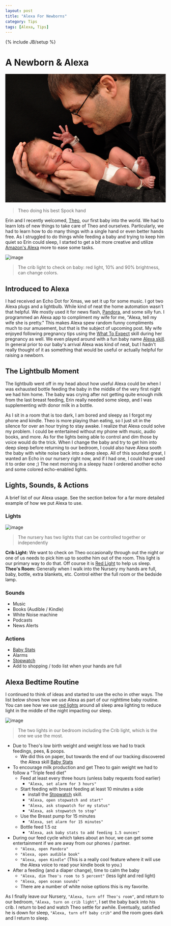 ```yaml
---
layout: post
title: "Alexa For Newborns"
category: Tips
tags: [Alexa, Tips]
---
```

{% include JB/setup %}

# A Newborn & Alexa

![image](/assets/img/dan_theo.jpg)
> Theo doing his best Spock hand

Erin and I recently welcomed, [Theo](https://millermayersadventures.com/2017/02/23/theodore-harley-mayer/), our first baby into the world. We had to learn lots of new things to take care of Theo and ourselves. Particularly, we had to learn how to do many things with a single hand or even better hands free. As I struggled to do things while feeding a baby and trying to keep him quiet so Erin could sleep, I started to get a bit more creative and utilize [Amazon's Alexa](https://www.amazon.com/echo) more to ease some tasks.

![image](/assets/img/TheosCrib.gif)
> The crib light to check on baby: red light, 10% and 90% brightness, can change colors.

## Introduced to Alexa

I had received an Echo Dot for Xmas, we set it up for some music. I got two Alexa plugs and a lightbulb. While kind of neat the home automation wasn't that helpful. We mostly used it for news flash, [Pandora](https://www.pandora.com/), and some silly fun. I programmed an Alexa app to compliment my wife for me, "Alexa, tell my wife she is pretty." This makes Alexa spew random funny compliments much to our amusement, but that is the subject of upcoming post. My wife enjoyed following pregnancy tips using the [What To Expect](https://www.amazon.com/Everyday-Health-Inc-What-Expect/dp/B01JK91WBW) skill during her pregnancy as well. We even played around with a fun baby name [Alexa skill](https://www.amazon.com/andrew-smith-Baby-Name/dp/B01N94A1A6). In general prior to our baby's arrival Alexa was kind of neat, but I hadn't really thought of it as something that would be useful or actually helpful for raising a newborn.

## The Lightbulb Moment

The lightbulb went off in my head about how useful Alexa could be when I was exhausted bottle feeding the baby in the middle of the very first night we had him home. The baby was crying after not getting quite enough milk from the last breast feeding, Erin really needed some sleep, and I was supplementing with donor milk in a bottle. 

As I sit in a room that is too dark, I am bored and sleepy as I forgot my phone and kindle. Theo is more playing than eating, so I just sit in the silence for over an hour trying to stay awake. I realize that Alexa could solve my problem. I could be entertained without my phone with music, audio books, and more. As for the lights being able to control and dim those by voice would do the trick. When I change the baby and try to get him into deep sleep before returning to our bedroom, I could also have Alexa sooth the baby with white noise back into a deep sleep. All of this sounded great, I wanted an Echo in our nursery right now, and if I had one, I could have used it to order one ;) The next morning in a sleepy haze I ordered another echo and some colored echo-enabled lights.

## Lights, Sounds, & Actions

A brief list of our Alexa usage. See the section below for a far more detailed example of how we put Alexa to use.

### Lights

![image](/assets/img/TheosRoom.gif)
> The nursery has two lights that can be controlled together or independently 

__Crib Light:__ We want to check on Theo occasionally through out the night or one of us needs to pick him up to soothe him out of the room. This light is our primary way to do that. Off course it is [Red Light](http://www.health.com/sleep/red-spectrum-light-sleep) to help us sleep.
__Theo's Room:__ Generally when I walk into the Nursery my hands are full, baby, bottle, extra blankets, etc. Control either the full room or the bedside lamp. 

### Sounds

* Music
* Books (Audible / Kindle)
* White Noise machine
* Podcasts
* News Alerts

### Actions

* [Baby Stats](https://www.amazon.com/cWix-Baby-Stats/dp/B01F7RG94G/ref=sr_1_cc_1?s=aps&ie=UTF8&qid=1488651039&sr=1-1-catcorr&keywords=baby+stats)
* Alarms
* [Stopwatch](https://www.amazon.com/blandflakes-stopwatch/dp/B019DB6YNI)
* Add to shopping / todo list when your hands are full

## Alexa Bedtime Routine

I continued to think of ideas and started to use the echo in other ways. The list below shows how we use Alexa as part of our nighttime baby routine. You can see how we use [red lights](http://www.health.com/sleep/red-spectrum-light-sleep) around all sleep area lighting to reduce light in the middle of the night impacting our sleep.

![image](/assets/img/Bedroom.gif)
> The two lights in our bedroom including the Crib light, which is the one we use the most.

* Due to Theo's low birth weight and weight loss we had to track feedings, pees, & poops.
  * We did this on paper, but towards the end of our tracking discovered the Alexa skill [Baby Stats](https://www.amazon.com/cWix-Baby-Stats/dp/B01F7RG94G/ref=sr_1_cc_1?s=aps&ie=UTF8&qid=1488651039&sr=1-1-catcorr&keywords=baby+stats)
* To encourage milk production and get Theo to gain weight we had to follow a "Triple feed diet"
  * Feed at least every three hours (unless baby requests food earlier)
     * `"Alexa, set alarm for 3 hours"`
  * Start feeding with breast feeding at least 10 minutes a side
     * install the [Stopwatch](https://www.amazon.com/blandflakes-stopwatch/dp/B019DB6YNI) skill. 
     * `"Alexa, open stopwatch and start"`
     * `"Alexa, ask stopwatch for my status"`
     * `"Alexa, ask stopwatch to stop"`
  * Use the Breast pump for 15 minutes
     * `"Alexa, set alarm for 15 minutes"`
  * Bottle feed 1.5 oz
     * `"Alexa, ask baby stats to add feeding 1.5 ounces"`
* During our feed cycle which takes about an hour, we can get some entertainment if we are away from our phones / partner.
  *  `"Alexa, open Pandora"`
  *  `"Alexa, open audible book"`
  *  `"Alexa, open Kindle"` (This is a really cool feature where it will use the Alexa voice to read your kindle book to you.)
* After a feeding (and a diaper change), time to calm the baby
  * `"Alexa, dim Theo's room to 5 percent"` (less light and red light)  
  * `"Alexa, open ocean sounds"`   
  * There are a number of white noise options this is my favorite.

As I finally leave our Nursery, `"Alexa, turn off Theo's room"`, and return to our bedroom, `"Alexa, turn on crib light"`, I set the baby back into his crib. I return to bed and watch Theo settle for awhile. Eventually, satisfied he is down for sleep, `"Alexa, turn off baby crib"` and the room goes dark and I return to sleep.
